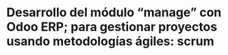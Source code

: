 # Desarrollo del módulo “manage” con Odoo ERP; para gestionar proyectos usando metodologías ágiles: scrum
